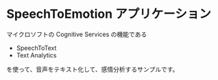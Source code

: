 # SpeechToEmotion アプリケーション

マイクロソフトの Cognitive Services の機能である

- SpeechToText
- Text Analytics

を使って、音声をテキスト化して、感情分析するサンプルです。
